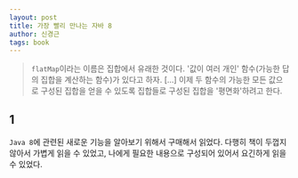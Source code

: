```yaml
---
layout: post
title: 가장 빨리 만나는 자바 8
author: 신경근
tags: book
---
```


> `flatMap`이라는 이름은 집합에서 유래한 것이다. '값이 여러 개인' 함수(가능한 답의 집합을 계산하는 함수)가 있다고 하자. [...] 이제 두 함수의 가능한 모든 값으로 구성된 집합을 얻을 수 있도록 집합들로 구성된 집합을 '평면화'하려고 한다.

## 1

`Java 8`에 관련된 새로운 기능을 알아보기 위해서 구매해서 읽었다. 다행히 책이 두껍지 않아서 가볍게 읽을 수 있었고, 나에게 필요한 내용으로 구성되어 있어서 요긴하게 읽을 수 있었다.

